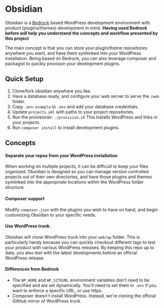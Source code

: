 # Obsidian
Obsidian is a [Bedrock](https://github.com/roots/bedrock) based WordPress
development environment with product (plugins/themes) development in mind.
**Having used Bedrock before will help you understand the concepts and workflow
presented by this project**

The main concept is that you can store your plugin/theme repositories anywhere
you want, and have them symlinked into your WordPress installation. Being based
on Bedrock, you can also leverage composer and packagist to quickly provision
your development plugins.

## Quick Setup

1. Clone/fork obsidian anywhere you like.
2. Have a database ready, and configure your web server to serve the `/web` folder.
3. Copy `.env.example` to `.env` and add your database credentials.
4. Update `projects.yml` with paths to your project repositories.
5. Run the provisioner: `./provision.sh` This installs WordPress and links in your projects.
6. Run `composer install` to install development plugins.

## Concepts

#### Separate your repos from your WordPress installation
When working on multiple projects, it can be difficult to keep your files organized.
Obsidian is designed so you can manage version controlled projects out of their
own directories, and have those plugins and themes symlinked into the appropriate
locations within the WordPress folder structure.

#### Composer support
Modify `composer.json` with the plugins you wish to have on hand, and begin
customizing Obsidian to your specific needs.

#### Use WordPress trunk.
Obsidian will clone WordPress truck into your `web/wp` folder. This is particularly
handy because you can quickly checkout different tags to test your product with
various WordPress releases. By keeping this repo up to date, you also test
with the latest developments before an official WordPress release.

#### Differences from Bedrock
- The `WP_HOME` and `WP_SITEURL` environment variables don't need to be specified and are set dynamically. You'll need to set them in `.env` if you want to enforce a specific URL, or use https.
- Composer doesn't install WordPress. Instead, we're cloning the official GitHub mirror of WordPress trunk.